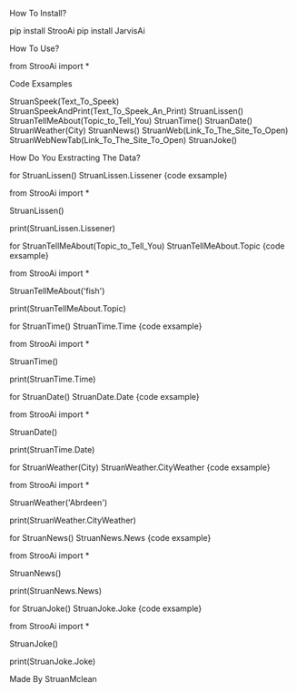 How To Install?

pip install StrooAi
pip install JarvisAi

How To Use?

from StrooAi import *

Code Exsamples

StruanSpeek(Text_To_Speek)
StruanSpeekAndPrint(Text_To_Speek_An_Print)
StruanLissen()
StruanTellMeAbout(Topic_to_Tell_You)
StruanTime()
StruanDate()
StruanWeather(City)
StruanNews()
StruanWeb(Link_To_The_Site_To_Open)
StruanWebNewTab(Link_To_The_Site_To_Open)
StruanJoke()

How Do You Exstracting The Data?

for StruanLissen()
StruanLissen.Lissener
{code exsample}

from StrooAi import *

StruanLissen()

print(StruanLissen.Lissener)


for StruanTellMeAbout(Topic_to_Tell_You)
StruanTellMeAbout.Topic
{code exsample}

from StrooAi import *

StruanTellMeAbout('fish')

print(StruanTellMeAbout.Topic)


for StruanTime()
StruanTime.Time
{code exsample}

from StrooAi import *

StruanTime()

print(StruanTime.Time)


for StruanDate()
StruanDate.Date
{code exsample}

from StrooAi import *

StruanDate()

print(StruanTime.Date)


for StruanWeather(City)
StruanWeather.CityWeather
{code exsample}

from StrooAi import *

StruanWeather('Abrdeen')

print(StruanWeather.CityWeather)


for StruanNews()
StruanNews.News
{code exsample}

from StrooAi import *

StruanNews()

print(StruanNews.News)


for StruanJoke()
StruanJoke.Joke
{code exsample}

from StrooAi import *

StruanJoke()

print(StruanJoke.Joke)

Made By StruanMclean